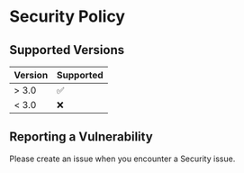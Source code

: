 # Security Policy

## Supported Versions


| Version | Supported          |
| ------- | ------------------ |
| > 3.0   | :white_check_mark: |
| < 3.0   | :x:                |

## Reporting a Vulnerability

Please create an issue when you encounter a Security issue.
